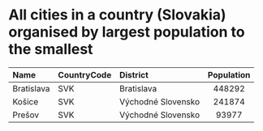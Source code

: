 # All cities in a country (Slovakia) organised by largest population to the smallest

| Name | CountryCode | District | Population |
| :--- | :--- | :--- | :---: |
|Bratislava|SVK|Bratislava|448292|
|Košice|SVK|Východné Slovensko|241874|
|Prešov|SVK|Východné Slovensko|93977|
